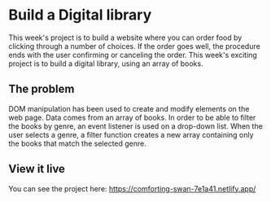 # Build a Digital library

This week's project is to build a website where you can order food by clicking through a number of choices. If the order goes well, the procedure ends with the user confirming or canceling the order.
This week's exciting project is to build a digital library, using an array of books.

## The problem

DOM manipulation has been used to create and modify elements on the web page. Data comes from an array of books.
In order to be able to filter the books by genre, an event listener is used on a drop-down list. When the user selects a genre, a filter function creates a new array containing only the books that match the selected genre.

## View it live

You can see the project here:
https://comforting-swan-7e1a41.netlify.app/
